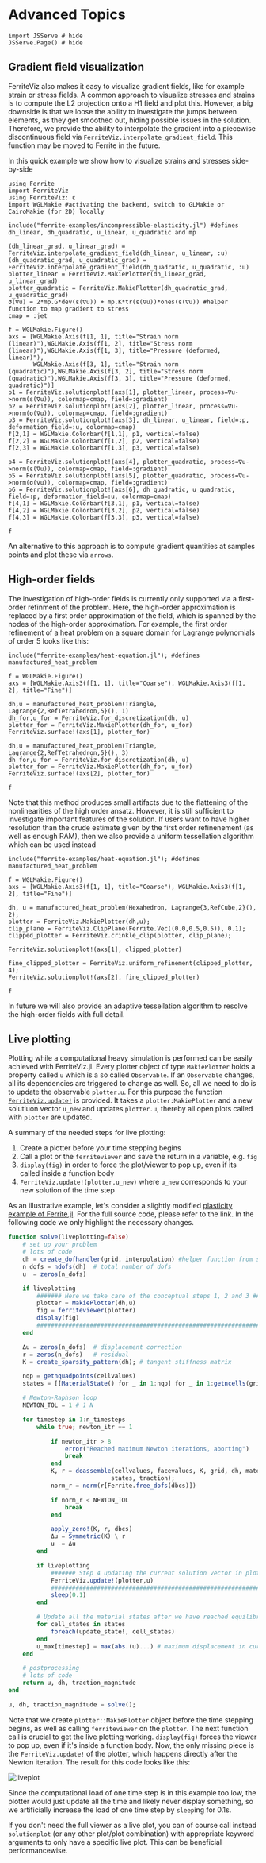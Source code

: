 # Advanced Topics

```@example 1
import JSServe # hide
JSServe.Page() # hide
```

## Gradient field visualization

FerriteViz also makes it easy to visualize gradient fields, like for example strain or stress fields.
A common approach to visualize stresses and strains is to compute the L2 projection onto a H1 field and plot this.
However, a big downside is that we loose the ability to investigate the jumps between elements, as they get smoothed out, hiding possible issues in the solution.
Therefore, we provide the ability to interpolate the gradient into a piecewise discontinuous field via `FerriteViz.interpolate_gradient_field`.
This function may be moved to Ferrite in the future.

In this quick example we show how to visualize strains and stresses side-by-side
```@example 1
using Ferrite
import FerriteViz
using FerriteViz: ε
import WGLMakie #activating the backend, switch to GLMakie or CairoMakie (for 2D) locally

include("ferrite-examples/incompressible-elasticity.jl") #defines dh_linear, dh_quadratic, u_linear, u_quadratic and mp

(dh_linear_grad, u_linear_grad) = FerriteViz.interpolate_gradient_field(dh_linear, u_linear, :u)
(dh_quadratic_grad, u_quadratic_grad) = FerriteViz.interpolate_gradient_field(dh_quadratic, u_quadratic, :u)
plotter_linear = FerriteViz.MakiePlotter(dh_linear_grad, u_linear_grad)
plotter_quadratic = FerriteViz.MakiePlotter(dh_quadratic_grad, u_quadratic_grad)
σ(∇u) = 2*mp.G*dev(ε(∇u)) + mp.K*tr(ε(∇u))*ones(ε(∇u)) #helper function to map gradient to stress
cmap = :jet

f = WGLMakie.Figure()
axs = [WGLMakie.Axis(f[1, 1], title="Strain norm (linear)"),WGLMakie.Axis(f[1, 2], title="Stress norm (linear)"),WGLMakie.Axis(f[1, 3], title="Pressure (deformed, linear)"),
       WGLMakie.Axis(f[3, 1], title="Strain norm (quadratic)"),WGLMakie.Axis(f[3, 2], title="Stress norm (quadratic)"),WGLMakie.Axis(f[3, 3], title="Pressure (deformed, quadratic)")]
p1 = FerriteViz.solutionplot!(axs[1], plotter_linear, process=∇u->norm(ε(∇u)), colormap=cmap, field=:gradient)
p2 = FerriteViz.solutionplot!(axs[2], plotter_linear, process=∇u->norm(σ(∇u)), colormap=cmap, field=:gradient)
p3 = FerriteViz.solutionplot!(axs[3], dh_linear, u_linear, field=:p, deformation_field=:u, colormap=cmap)
f[2,1] = WGLMakie.Colorbar(f[1,1], p1, vertical=false)
f[2,2] = WGLMakie.Colorbar(f[1,2], p2, vertical=false)
f[2,3] = WGLMakie.Colorbar(f[1,3], p3, vertical=false)

p4 = FerriteViz.solutionplot!(axs[4], plotter_quadratic, process=∇u->norm(ε(∇u)), colormap=cmap, field=:gradient)
p5 = FerriteViz.solutionplot!(axs[5], plotter_quadratic, process=∇u->norm(σ(∇u)), colormap=cmap, field=:gradient)
p6 = FerriteViz.solutionplot!(axs[6], dh_quadratic, u_quadratic, field=:p, deformation_field=:u, colormap=cmap)
f[4,1] = WGLMakie.Colorbar(f[3,1], p1, vertical=false)
f[4,2] = WGLMakie.Colorbar(f[3,2], p2, vertical=false)
f[4,3] = WGLMakie.Colorbar(f[3,3], p3, vertical=false)

f
```

An alternative to this approach is to compute gradient quantities at samples points and plot these via `arrows`.

## High-order fields

The investigation of high-order fields is currently only supported via a first-order refinment of the problem.
Here, the high-order approximation is replaced by a first order approximation of the field, which is
spanned by the nodes of the high-order approximation. For example, the first order refinement of a
heat problem on a square domain for Lagrange polynomials of order 5 looks like this:
```@example 1
include("ferrite-examples/heat-equation.jl"); #defines manufactured_heat_problem

f = WGLMakie.Figure()
axs = [WGLMakie.Axis3(f[1, 1], title="Coarse"), WGLMakie.Axis3(f[1, 2], title="Fine")]

dh,u = manufactured_heat_problem(Triangle, Lagrange{2,RefTetrahedron,5}(), 1)
dh_for,u_for = FerriteViz.for_discretization(dh, u)
plotter_for = FerriteViz.MakiePlotter(dh_for, u_for)
FerriteViz.surface!(axs[1], plotter_for)

dh,u = manufactured_heat_problem(Triangle, Lagrange{2,RefTetrahedron,5}(), 3)
dh_for,u_for = FerriteViz.for_discretization(dh, u)
plotter_for = FerriteViz.MakiePlotter(dh_for, u_for)
FerriteViz.surface!(axs[2], plotter_for)

f
```
Note that this method produces small artifacts due to the flattening of the nonlinearities of the high order ansatz.
However, it is still sufficient to investigate important features of the solution.
If users want to have higher resolution than the crude estimate given by the first order refinenement (as well as enough RAM), then we also provide a uniform tessellation algorithm which can be used instead
```@example 1
include("ferrite-examples/heat-equation.jl"); #defines manufactured_heat_problem

f = WGLMakie.Figure()
axs = [WGLMakie.Axis3(f[1, 1], title="Coarse"), WGLMakie.Axis3(f[1, 2], title="Fine")]

dh, u = manufactured_heat_problem(Hexahedron, Lagrange{3,RefCube,2}(), 2);
plotter = FerriteViz.MakiePlotter(dh,u);
clip_plane = FerriteViz.ClipPlane(Ferrite.Vec((0.0,0.5,0.5)), 0.1);
clipped_plotter = FerriteViz.crinkle_clip(plotter, clip_plane);

FerriteViz.solutionplot!(axs[1], clipped_plotter)

fine_clipped_plotter = FerriteViz.uniform_refinement(clipped_plotter, 4);
FerriteViz.solutionplot!(axs[2], fine_clipped_plotter)

f
```

In future we will also provide an adaptive tessellation algorithm to resolve the high-order fields with full detail.

## Live plotting

Plotting while a computational heavy simulation is performed can be easily achieved with FerriteViz.jl.
Every plotter object of type `MakiePlotter` holds a property called `u` which is a so called `Observable`.
If an `Observable` changes, all its dependencies are triggered to change as well. So, all we need to do is to update
the observable `plotter.u`.
For this purpose the function [`FerriteViz.update!`](@ref) is provided. It takes a `plotter:MakiePlotter`
and a new solutiuon vector `u_new` and updates `plotter.u`, thereby all open plots called with `plotter` are updated.

A summary of the needed steps for live plotting:
1. Create a plotter before your time stepping begins
2. Call a plot or the `ferriteviewer` and save the return in a variable, e.g. `fig`
3. `display(fig)` in order to force the plot/viewer to pop up, even if its called inside a function body
4. `FerriteViz.update!(plotter,u_new)` where `u_new` corresponds to your new solution of the time step

As an illustrative example, let's consider a slightly modified [plasticity example of Ferrite.jl](https://github.com/Ferrite-FEM/FerriteViz.jl/blob/master/docs/src/ferrite-examples/plasticity-live.jl).
For the full source code, please refer to the link. In the following code we only highlight the necessary changes.

```julia
function solve(liveplotting=false)
    # set up your problem
    # lots of code
    dh = create_dofhandler(grid, interpolation) #helper function from script file
    n_dofs = ndofs(dh)  # total number of dofs
    u  = zeros(n_dofs)

    if liveplotting
        ####### Here we take care of the conceptual steps 1, 2 and 3 #######
        plotter = MakiePlotter(dh,u)
        fig = ferriteviewer(plotter)
        display(fig)
        ####################################################################
    end

    Δu = zeros(n_dofs)  # displacement correction
    r = zeros(n_dofs)   # residual
    K = create_sparsity_pattern(dh); # tangent stiffness matrix

    nqp = getnquadpoints(cellvalues)
    states = [[MaterialState() for _ in 1:nqp] for _ in 1:getncells(grid)]

    # Newton-Raphson loop
    NEWTON_TOL = 1 # 1 N

    for timestep in 1:n_timesteps
        while true; newton_itr += 1

            if newton_itr > 8
                error("Reached maximum Newton iterations, aborting")
                break
            end
            K, r = doassemble(cellvalues, facevalues, K, grid, dh, material, u,
                             states, traction);
            norm_r = norm(r[Ferrite.free_dofs(dbcs)])

            if norm_r < NEWTON_TOL
                break
            end

            apply_zero!(K, r, dbcs)
            Δu = Symmetric(K) \ r
            u -= Δu
        end

        if liveplotting
            ####### Step 4 updating the current solution vector in plotter #######
            FerriteViz.update!(plotter,u)
            ######################################################################
            sleep(0.1)
        end

        # Update all the material states after we have reached equilibrium
        for cell_states in states
            foreach(update_state!, cell_states)
        end
        u_max[timestep] = max(abs.(u)...) # maximum displacement in current timestep
    end

    # postprocessing
    # lots of code
    return u, dh, traction_magnitude
end

u, dh, traction_magnitude = solve();
```

Note that we create `plotter::MakiePlotter` object before the time stepping begins, as well as calling `ferriteviewer` on the `plotter`.
The next function call is crucial to get the live plotting working. `display(fig)` forces the viewer to pop up, even if it's inside a function body.
Now, the only missing piece is the `FerriteViz.update!` of the plotter, which happens directly after the Newton iteration. The result for this code looks like this:

![liveplot](https://github.com/Ferrite-FEM/FerriteViz.jl/blob/master/docs/src/assets/liveplotting.gif?raw=true)

Since the computational load of one time step is in this example too low, the plotter would just update all the time and likely never display something, so we artificially increase the load of one time step by
`sleep`ing for 0.1s.

If you don't need the full viewer as a live plot, you can of course call instead `solutionplot` (or any other plot/plot combination) with appropriate keyword arguments to only have a specific live plot.
This can be beneficial performancewise.
